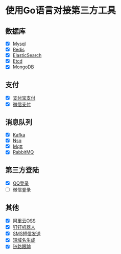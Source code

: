 # 使用Go语言对接第三方工具

## 数据库
- [x] [Mysql](mysql)
- [x] [Redis](redis)
- [x] [ElasticSearch](elasticsearch)
- [x] [Etcd](etcd)
- [x] [MongoDB](mongodb)
## 支付
- [x] [支付宝支付](alipay)
- [x] [微信支付](weixin)

## 消息队列
- [x] [Kafka](kafka)
- [x] [Nsq](nsq)
- [x] [Mqtt](mqtt)
- [x] [RabbitMQ](rabbitmq)

## 第三方登陆
- [x] [QQ登录](qq)
- [ ] 微信登录

## 其他
- [x] [阿里云OSS](oss)
- [x] [钉钉机器人](robot)
- [x] [SMS短信发送](sms)
- [x] [短域名生成](shortdomain)
- [x] [链路跟踪](trace)